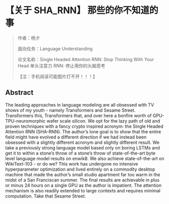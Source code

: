 # 【关于 SHA_RNN】 那些的你不知道的事

> 作者：杨夕
> 
> 面向任务：Language Understanding
> 
> 论文名称：Single Headed Attention RNN: Stop Thinking With Your Head 单头注意力 RNN: 停止用你的头脑思考
> 
> 【注：手机阅读可能图片打不开！！！】 


## Abstract

The leading approaches in language modeling are all obsessed with TV shows of my youth - namely Transformers and Sesame Street. Transformers this, Transformers that, and over here a bonfire worth of GPU-TPU-neuromorphic wafer scale silicon. We opt for the lazy path of old and proven techniques with a fancy crypto inspired acronym: the Single Headed Attention RNN (SHA-RNN). The author’s lone goal is to show that the entire field might have evolved a different direction if we had instead been obsessed with a slightly different acronym and slightly different result. We take a previously strong language model based only on boring LSTMs and get it to within a stone’s throw of a stone’s throw of state-of-the-art byte level language model results on enwik8. We also achieve state-of-the-art on WikiText-103 - or do we? This work has undergone no intensive hyperparameter optimization and lived entirely on a commodity desktop machine that made the author’s small studio apartment far too warm in the midst of a San Franciscan summer. The final results are achievable in plus or minus 24 hours on a single GPU as the author is impatient. The attention mechanism is also readily extended to large contexts and requires minimal computation. Take that Sesame Street.
